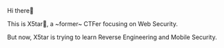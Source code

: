 Hi there👋

This is X5tar🌟, a ~former~ CTFer focusing on Web Security.

But now, X5tar is trying to learn Reverse Engineering and Mobile Security.
